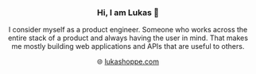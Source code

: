 <div align="center">
<h3>Hi, I am Lukas 👋</h3>
<p>I consider myself as a product engineer. Someone who works across the entire stack of a product and always having the user in mind. That makes me mostly building web applications and APIs that are useful to others.</p>
🌐 <a href="https://lukashoppe.com/">lukashoppe.com</a>
</div>
